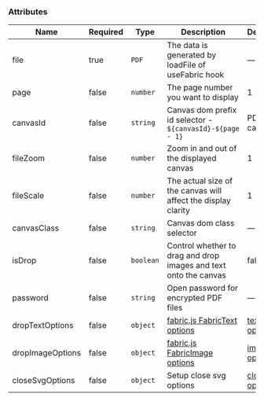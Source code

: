 ### Attributes

| Name             | Required | Type      | Description                                                            | Default                                                                                                                  |
| ---------------- | -------- | --------- | ---------------------------------------------------------------------- | ------------------------------------------------------------------------------------------------------------------------ |
| file             | true     | `PDF`     | The data is generated by loadFile of useFabric hook                    | —                                                                                                                        |
| page             | false    | `number`  | The page number you want to display                                    | 1                                                                                                                        |
| canvasId         | false    | `string`  | Canvas dom prefix id selector - `${canvasId}-${page - 1}`              | PDF-canvas                                                                                                               |
| fileZoom         | false    | `number`  | Zoom in and out of the displayed canvas                                | 1                                                                                                                        |
| fileScale        | false    | `number`  | The actual size of the canvas will affect the display clarity          | 1                                                                                                                        |
| canvasClass      | false    | `string`  | Canvas dom class selector                                              | —                                                                                                                        |
| isDrop           | false    | `boolean` | Control whether to drag and drop images and text onto the canvas       | false                                                                                                                    |
| password         | false    | `string`  | Open password for encrypted PDF files                                  | —                                                                                                                        |
| dropTextOptions  | false    | `object`  | [fabric.js FabricText options](https://github.com/fabricjs/fabric.js)  | [text options](https://github.com/tzuyi0817/component-hook/blob/master/packages/pdf-canvas/src/shared/configs/index.ts)  |
| dropImageOptions | false    | `object`  | [fabric.js FabricImage options](https://github.com/fabricjs/fabric.js) | [image options](https://github.com/tzuyi0817/component-hook/blob/master/packages/pdf-canvas/src/shared/configs/index.ts) |
| closeSvgOptions  | false    | `object`  | Setup close svg options                                                | [close options](https://github.com/tzuyi0817/component-hook/blob/master/packages/pdf-canvas/src/shared/configs/index.ts) |
